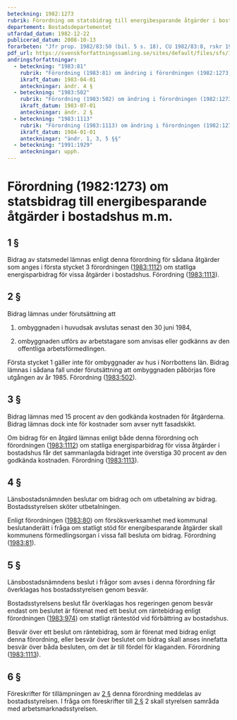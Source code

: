 ```yaml
---
beteckning: 1982:1273
rubrik: Förordning om statsbidrag till energibesparande åtgärder i bostadshus m.m.
departement: Bostadsdepartementet
utfardad_datum: 1982-12-22
publicerad_datum: 2008-10-13
forarbeten: "Jfr prop. 1982/83:50 (bil. 5 s. 18), CU 1982/83:8, rskr 1982/83:112"
pdf_url: https://svenskforfattningssamling.se/sites/default/files/sfs/1982-12/SFS1982-1273.pdf
andringsforfattningar:
  - beteckning: "1983:81"
    rubrik: "Förordning (1983:81) om ändring i förordningen (1982:1273) om statsbidrag till energibesparande åt- gärder i bostadshus m.m."
    ikraft_datum: 1983-04-01
    anteckningar: ändr. 4 §
  - beteckning: "1983:502"
    rubrik: "Förordning (1983:502) om ändring i förordningen (1982:1273) om statsbidrag till energibesparande åtgär- der i bostadshus m.m."
    ikraft_datum: 1983-07-01
    anteckningar: ändr. 2 §
  - beteckning: "1983:1113"
    rubrik: "Förordning (1983:1113) om ändring i förordningen (1982:1273) om statsbidrag till energibesparande åt- gärder i bostadshus m.m."
    ikraft_datum: 1984-01-01
    anteckningar: "ändr. 1, 3, 5 §§"
  - beteckning: "1991:1929"
    anteckningar: upph.
---
```


# Förordning (1982:1273) om statsbidrag till energibesparande åtgärder i bostadshus m.m.

## 1 §

Bidrag av statsmedel lämnas enligt denna förordning för sådana åtgärder som anges i första stycket 3 förordningen ([1983:1112](https://selex.se/eli/sfs/1983/1112)) om statliga energisparbidrag för vissa åtgärder i bostadshus. Förordning ([1983:1113](https://selex.se/eli/sfs/1983/1113)).

## 2 §

Bidrag lämnas under förutsättning att

1. ombyggnaden i huvudsak avslutas senast den 30 juni 1984,

2. ombyggnaden utförs av arbetstagare som anvisas eller godkänns av den offentliga arbetsförmedlingen.

Första stycket 1 gäller inte för ombyggnader av hus i Norrbottens län. Bidrag lämnas i sådana fall under förutsättning att ombyggnaden påbörjas före utgången av år 1985. Förordning ([1983:502](https://selex.se/eli/sfs/1983/502)).

## 3 §

Bidrag lämnas med 15 procent av den godkända kostnaden för åtgärderna. Bidrag lämnas dock inte för kostnader som avser nytt fasadskikt.

Om bidrag för en åtgärd lämnas enligt både denna förordning och förordningen ([1983:1112](https://selex.se/eli/sfs/1983/1112)) om statliga energisparbidrag för vissa åtgärder i bostadshus får det sammanlagda bidraget inte överstiga 30 procent av den godkända kostnaden. Förordning ([1983:1113](https://selex.se/eli/sfs/1983/1113)).

## 4 §

Länsbostadsnämnden beslutar om bidrag och om utbetalning av bidrag. Bostadsstyrelsen sköter utbetalningen.

Enligt förordningen ([1983:80](https://selex.se/eli/sfs/1983/80)) om försöksverksamhet med kommunal beslutanderätt i fråga om statligt stöd för energibesparande åtgärder skall kommunens förmedlingsorgan i vissa fall besluta om bidrag. Förordning ([1983:81](https://selex.se/eli/sfs/1983/81)).

## 5 §

Länsbostadsnämndens beslut i frågor som avses i denna förordning får överklagas hos bostadsstyrelsen genom besvär.

Bostadsstyrelsens beslut får överklagas hos regeringen genom besvär endast om beslutet är förenat med ett beslut om räntebidrag enligt förordningen ([1983:974](https://selex.se/eli/sfs/1983/974)) om statligt räntestöd vid förbättring av bostadshus.

Besvär över ett beslut om räntebidrag, som är förenat med bidrag enligt denna förordning, eller besvär över beslutet om bidrag skall anses innefatta besvär över båda besluten, om det är till fördel för klaganden. Förordning ([1983:1113](https://selex.se/eli/sfs/1983/1113)).

## 6 §

Föreskrifter för tillämpningen av [2 §](#2) denna förordning meddelas av bostadsstyrelsen. I fråga om föreskrifter till [2 §](#2) 2 skall styrelsen samråda med arbetsmarknadsstyrelsen.